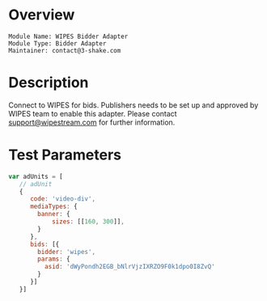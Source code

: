 # Overview

```
Module Name: WIPES Bidder Adapter
Module Type: Bidder Adapter
Maintainer: contact@3-shake.com
```

# Description

Connect to WIPES for bids.
Publishers needs to be set up and approved by WIPES team to enable this adapter.
Please contact support@wipestream.com for further information.

# Test Parameters
```javascript
var adUnits = [
   // adUnit
   {
      code: 'video-div',
      mediaTypes: {
        banner: {
            sizes: [[160, 300]],
        }
      },
      bids: [{
        bidder: 'wipes',
        params: {
          asid: 'dWyPondh2EGB_bNlrVjzIXRZO9F0k1dpo0I8ZvQ'
        }
      }]
   }]
```
